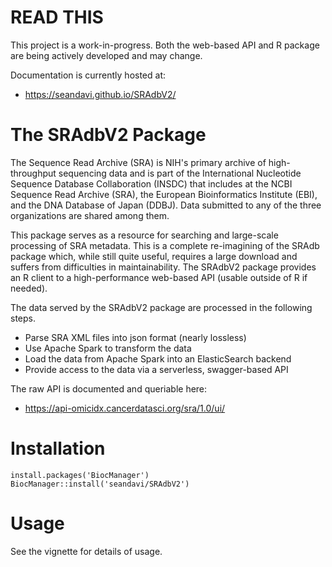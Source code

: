 # READ THIS

This project is a work-in-progress. Both the web-based API and R package
are being actively developed and may change. 

Documentation is currently hosted at:

- https://seandavi.github.io/SRAdbV2/

# The SRAdbV2 Package

The Sequence Read Archive (SRA) is NIH's primary archive of
high-throughput sequencing data and is part of the International
Nucleotide Sequence Database Collaboration (INSDC) that includes at
the NCBI Sequence Read Archive (SRA), the European Bioinformatics
Institute (EBI), and the DNA Database of Japan (DDBJ). Data submitted
to any of the three organizations are shared among them.

This package serves as a resource for searching and large-scale
processing of SRA metadata. This is a complete re-imagining of the 
SRAdb package which, while still quite useful, requires a large 
download and suffers from difficulties in maintainability. The SRAdbV2
package provides an R client to a high-performance web-based 
API (usable outside of R if needed).

The data served by the SRAdbV2 package are processed in the following steps. 

- Parse SRA XML files into json format (nearly lossless)
- Use Apache Spark to transform the data 
- Load the data from Apache Spark into an ElasticSearch 
  backend
- Provide access to the data via a serverless, swagger-based API

The raw API is documented and queriable here:

- https://api-omicidx.cancerdatasci.org/sra/1.0/ui/

# Installation

```{r}
install.packages('BiocManager')
BiocManager::install('seandavi/SRAdbV2')
```

# Usage

See the vignette for details of usage.


